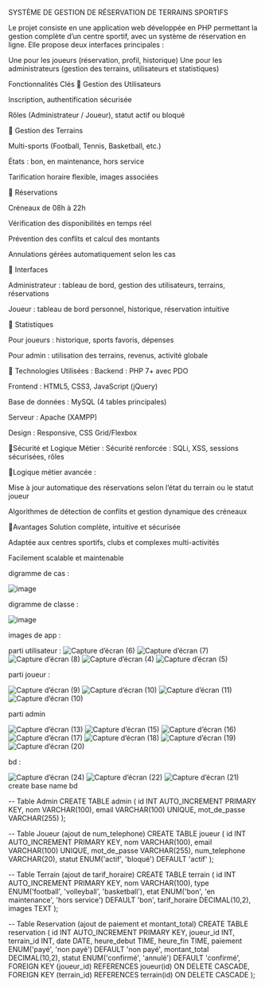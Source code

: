 SYSTÈME DE GESTION DE RÉSERVATION DE TERRAINS SPORTIFS

Le projet consiste en une application web développée en PHP permettant la gestion complète d’un centre sportif, avec un système de réservation en ligne. Elle propose deux interfaces principales :

Une pour les joueurs (réservation, profil, historique)
Une pour les administrateurs (gestion des terrains, utilisateurs et statistiques)


Fonctionnalités Clés
🔹 Gestion des Utilisateurs

Inscription, authentification sécurisée

Rôles (Administrateur / Joueur), statut actif ou bloqué


🔹 Gestion des Terrains

Multi-sports (Football, Tennis, Basketball, etc.)

États : bon, en maintenance, hors service

Tarification horaire flexible, images associées


🔹 Réservations

Créneaux de 08h à 22h

Vérification des disponibilités en temps réel

Prévention des conflits et calcul des montants

Annulations gérées automatiquement selon les cas


🔹 Interfaces

Administrateur : tableau de bord, gestion des utilisateurs, terrains, réservations

Joueur : tableau de bord personnel, historique, réservation intuitive


🔹 Statistiques

Pour joueurs : historique, sports favoris, dépenses

Pour admin : utilisation des terrains, revenus, activité globale


🔹 Technologies Utilisées :
Backend : PHP 7+ avec PDO

Frontend : HTML5, CSS3, JavaScript (jQuery)

Base de données : MySQL (4 tables principales)

Serveur : Apache (XAMPP)

Design : Responsive, CSS Grid/Flexbox


🔹Sécurité et Logique Métier :
Sécurité renforcée : SQLi, XSS, sessions sécurisées, rôles


🔹Logique métier avancée :

Mise à jour automatique des réservations selon l’état du terrain ou le statut joueur

Algorithmes de détection de conflits et gestion dynamique des créneaux


🔹Avantages
Solution complète, intuitive et sécurisée

Adaptée aux centres sportifs, clubs et complexes multi-activités

Facilement scalable et maintenable

digramme de cas : 

![image](https://github.com/user-attachments/assets/7d4f0d6a-841c-4fbb-91ee-b9938c5f9316)

digramme de classe :

![image](https://github.com/user-attachments/assets/cb55a654-cadd-4647-b39e-6e225501657f)


images de app : 

parti utilisateur : 
![Capture d’écran (6)](https://github.com/user-attachments/assets/e16c1545-7c69-452f-8ba3-5d4349bee8df)
![Capture d’écran (7)](https://github.com/user-attachments/assets/fc672239-fce2-41d6-bc0f-be20dc928a92)
![Capture d’écran (8)](https://github.com/user-attachments/assets/e46b7273-6abc-41ce-936c-9d537fd0989d)
![Capture d’écran (4)](https://github.com/user-attachments/assets/fe7d1db5-2d45-4887-97aa-c2e907c11f5f)
![Capture d’écran (5)](https://github.com/user-attachments/assets/e28d2a00-e75c-4676-a6af-e733019a78d7)

parti joueur : 

![Capture d’écran (9)](https://github.com/user-attachments/assets/5f8105cf-9aa2-463c-bde5-5ed5a678b6ca)
![Capture d’écran (10)](https://github.com/user-attachments/assets/1d68f42d-0c3e-47b7-8085-2d94bee3ed53)
![Capture d’écran (11)](https://github.com/user-attachments/assets/838efeba-eb01-4455-b0df-b5ab4eb5827e)
![Capture d’écran (10)](https://github.com/user-attachments/assets/91679637-472f-4619-b8ff-309e4dfe02bf)

parti admin

![Capture d’écran (13)](https://github.com/user-attachments/assets/a35d3a0f-df51-44a6-90b2-ce85a294d16d)
![Capture d’écran (15)](https://github.com/user-attachments/assets/9cd05aa9-297d-494f-ad10-dad0742a438e)
![Capture d’écran (16)](https://github.com/user-attachments/assets/376c9e7a-274f-4bfb-b253-54030dc1b673)
![Capture d’écran (17)](https://github.com/user-attachments/assets/8ec6d770-f9f9-48f9-a767-557be122c315)
![Capture d’écran (18)](https://github.com/user-attachments/assets/621057c2-a8cb-426c-aac7-0fde3b48a191)
![Capture d’écran (19)](https://github.com/user-attachments/assets/0a0850f7-1834-413d-9570-c316c902068f)
![Capture d’écran (20)](https://github.com/user-attachments/assets/fb05fc89-db16-49b2-9c20-81af3056c586)

bd : 

![Capture d’écran (24)](https://github.com/user-attachments/assets/d717d277-48a5-47cf-a84e-33b78f471476)
![Capture d’écran (22)](https://github.com/user-attachments/assets/0c7359db-11fd-421f-b59c-2c271b40f8c7)
![Capture d’écran (21)](https://github.com/user-attachments/assets/6f13ae0e-52f1-46cf-924c-c4352263f531)
create base name bd

-- Table Admin 
CREATE TABLE admin (
    id INT AUTO_INCREMENT PRIMARY KEY,
    nom VARCHAR(100),
    email VARCHAR(100) UNIQUE,
    mot_de_passe VARCHAR(255)
);

-- Table Joueur (ajout de num_telephone)
CREATE TABLE joueur (
    id INT AUTO_INCREMENT PRIMARY KEY,
    nom VARCHAR(100),
    email VARCHAR(100) UNIQUE,
    mot_de_passe VARCHAR(255),
    num_telephone VARCHAR(20),
    statut ENUM('actif', 'bloqué') DEFAULT 'actif'
);

-- Table Terrain (ajout de tarif_horaire)
CREATE TABLE terrain (
    id INT AUTO_INCREMENT PRIMARY KEY,
    nom VARCHAR(100),
    type ENUM('football', 'volleyball', 'basketball'),
    etat ENUM('bon', 'en maintenance', 'hors service') DEFAULT 'bon',
    tarif_horaire DECIMAL(10,2),
    images TEXT
);

-- Table Reservation (ajout de paiement et montant_total)
CREATE TABLE reservation (
    id INT AUTO_INCREMENT PRIMARY KEY,
    joueur_id INT,
    terrain_id INT,
    date DATE,
    heure_debut TIME,
    heure_fin TIME,
    paiement ENUM('payé', 'non payé') DEFAULT 'non payé',
    montant_total DECIMAL(10,2),
    statut ENUM('confirmé', 'annulé') DEFAULT 'confirmé',
    FOREIGN KEY (joueur_id) REFERENCES joueur(id) ON DELETE CASCADE,
    FOREIGN KEY (terrain_id) REFERENCES terrain(id) ON DELETE CASCADE
);
